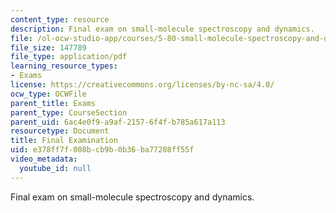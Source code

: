 ```yaml
---
content_type: resource
description: Final exam on small-molecule spectroscopy and dynamics.
file: /ol-ocw-studio-app/courses/5-80-small-molecule-spectroscopy-and-dynamics-fall-2008/e378ff7f008bcb9b0b36ba77208ff55f_examf_1976.pdf
file_size: 147789
file_type: application/pdf
learning_resource_types:
- Exams
license: https://creativecommons.org/licenses/by-nc-sa/4.0/
ocw_type: OCWFile
parent_title: Exams
parent_type: CourseSection
parent_uid: 6ac4e0f9-a9af-2157-6f4f-b785a617a113
resourcetype: Document
title: Final Examination
uid: e378ff7f-008b-cb9b-0b36-ba77208ff55f
video_metadata:
  youtube_id: null
---
```

Final exam on small-molecule spectroscopy and dynamics.